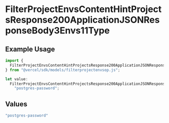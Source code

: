 # FilterProjectEnvsContentHintProjectsResponse200ApplicationJSONResponseBody3Envs11Type

## Example Usage

```typescript
import {
  FilterProjectEnvsContentHintProjectsResponse200ApplicationJSONResponseBody3Envs11Type,
} from "@vercel/sdk/models/filterprojectenvsop.js";

let value:
  FilterProjectEnvsContentHintProjectsResponse200ApplicationJSONResponseBody3Envs11Type =
    "postgres-password";
```

## Values

```typescript
"postgres-password"
```
